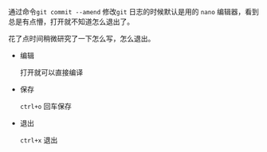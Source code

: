 通过命令`git commit --amend` 修改`git` 日志的时候默认是用的 `nano` 编辑器，看到总是有点懵，打开就不知道怎么退出了。

花了点时间稍微研究了一下怎么写，怎么退出。



* 编辑

  打开就可以直接编译

* 保存

  `ctrl+o`  回车保存

* 退出

  `ctrl+x` 退出







